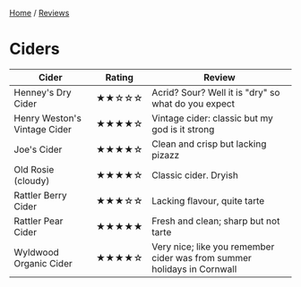 [Home](../README.md) / [Reviews](README.md)

# Ciders

| Cider | Rating | Review |
| --- | --- | --- |
| Henney's Dry Cider           | ★★☆☆☆ | Acrid? Sour?  Well it is "dry" so what do you expect |
| Henry Weston's Vintage Cider | ★★★★☆ | Vintage cider: classic but my god is it strong |
| Joe's Cider                  | ★★★★☆ | Clean and crisp but lacking pizazz |
| Old Rosie (cloudy)           | ★★★★☆ | Classic cider.  Dryish |
| Rattler Berry Cider          | ★★★☆☆ | Lacking flavour, quite tarte |
| Rattler Pear Cider           | ★★★★★ | Fresh and clean; sharp but not tarte |
| Wyldwood Organic Cider       | ★★★★☆ | Very nice; like you remember cider was from summer holidays in Cornwall |
